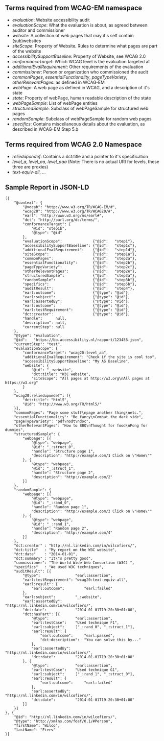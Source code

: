## Terms required from WCAG-EM namespace

- *evaluation*: Website accessibility audit
- *evaluationScope*: What the evaluation is about, as agreed between auditor and commissioner
- *website*: A collection of web pages that may it's self contain (sub)websites
- *siteScope*: Property of Website. Rules to determine what pages are part of the website
- *accessibilitySupportBaseline*: Property of Website, see WCAG 2.0
- *conformanceTarget*: Which WCAG level is the evaluation targeted at
- *additionalEvalRequirement*: Other requirements of the evaluation
- *commissioner*: Person or organization who commissioned the audit
- *commonPages*, *essentialFunctionality*, *pageTypeVariety*, *otherRelevantPages*: as defined in WCAG-EM
- *webPage*: A web page as defined in WCAG, and a description of it's state
- *state*: Property of webPage, human readable description of the state
- *webPageSample*: List of webPage entities
- *structuredSample*: Subclass of webPageSample for structured web pages
- *randomSample*: Subclass of webPageSample for random web pages
- *specifics*: Contains miscellaneous details about the evaluation, as described in WCAG-EM Step 5.b
 
## Terms required from WCAG 2.0 Namespace

- *reliedupondef*: Contains a dct:title and a pointer to it's specification
- *level_a*, *level_aa*, *level_aaa* (Note: There is no actual URI for levels, these three are proxies)
- *text-equiv-all*, ...


## Sample Report in JSON-LD

    [{
        "@context": {
            "@vocab": "http://www.w3.org/TR/WCAG-EM/#",
            "wcag20": "http://www.w3.org/TR/WCAG20/#",
            "earl": "http://www.w3.org/ns/earl#",
            "dct": "http://purl.org/dc/terms/",
            "conformanceTarget": {
                "@id": "step1b",
                "@type": "@id"
            },
            "evaluationScope":              {"@id":   "step1"},
            "accessibilitySupportBaseline": {"@id":   "step1c"},
            "additionalEvalRequirement":    {"@id":   "step1d"},
            "siteScope":                    {"@id":   "step1a"},
            "commonPages":                  {"@id":   "step2a"},
            "essentialFunctionality":       {"@id":   "step2b"},
            "pageTypeVariety":              {"@id":   "step2c"},
            "otherRelevantPages":           {"@id":   "step2e"},
            "structuredSample":             {"@id":   "step3a"},
            "randomSample":                 {"@id":   "step3b"},
            "specifics":                    {"@id":   "step5b"},
            "auditResult":                  {"@id":   "step4"},
            "earl:outcome":                 {"@type": "@id"},
            "earl:subject":                 {"@type": "@id"},
            "earl:assertedBy":              {"@type": "@id"},
            "earl:outcome":                 {"@type": "@id"},
            "earl:testRequirement":         {"@type": "@id"},
            "dct:creator":                  {"@type": "@id"},
            "handle":      null,
            "description": null,
            "currentStep": null
        },
        "@type": "evaluation",
        "@id":   "https://bo.accessibility.nl/rapport/123456.json",
        "currentStep": "test",
        "evaluationScope": {
            "conformanceTarget": "wcag20:level_aa",
            "additionalEvalRequirement": "Check if the site is cool too",
            "accessibilitySupportBaseline": "My AS Baseline",
            "website": {
                "@id": "_:website",
                "dct:title": "W3C website",
                "siteScope": "All pages at http://w3.org\nAll pages at https://w3.org"
            }
        },
        "wcag20:reliedupondef": [{
            "dct:title": "html5",
            "@id": "http://www.w3.org/TR/html5/"
        }],
        "commonPages": "Page some stuff\npage another thing\netc.",
        "essentialFunctionality": "Be fancy\nCombat the dark side",
        "pageTypeVariety": "pdf\nodt\ndoc",
        "otherRelevantPages": "How to BBQ\nThought for food\nPong for dummies",
        "structuredSample": {
            "webpage": [{
                "@type": "webpage",
                "@id": "_:struct_0",
                "handle": "Structure page 1",
                "description": "http://example.com/1 Click on \"Home\""
            }, {
                "@type": "webpage",
                "@id": "_:struct_1",
                "handle": "Structure page 2",
                "description": "http://example.com/2"
            }]
        },
        "randomSample": {
            "webpage": [{
                "@type": "webpage",
                "@id": "_:rand_0",
                "handle": "Random page 1",
                "description": "http://example.com/3 Click on \"Home\""
            }, {
                "@type": "webpage",
                "@id": "_:rand_1",
                "handle": "Random page 2",
                "description": "http://example.com/4"
            }]
        },
        "dct:creator" : "http://nl.linkedin.com/in/wilcofiers/",
        "dct:title"   : "My report on the W3C website",
        "dct:date"    : "2014-01-01",
        "dct:summary" : "It\"s pretty good",
        "commissioner": "The World Wide Web Consortium (W3C) ",
        "specifics"   : "We used W3C techniques",
        "auditResult": [{
            "@type":                "earl:assertion",
            "earl:testRequirement": "wcag20:text-equiv-all",
            "earl:result": {
                "earl:outcome":         "earl:failed"
            },
            "earl:subject":         "_:website",
            "earl:assertedBy":      "http://nl.linkedin.com/in/wilcofiers/",
            "dct:date":             "2014-01-01T19:20:30+01:00",
            "dct:hasPart": [{
                "@type":            "earl:assertion",
                "earl:testCase":    "Used technique F1",
                "earl:subject":     ["_:rand_0", "_:struct_1"],
                "earl:result": {
                    "earl:outcome":     "earl:passed",
                    "dct:description":  "You can solve this by..."
                },
                "earl:assertedBy":  "http://nl.linkedin.com/in/wilcofiers/",
                "dct:date":         "2014-01-01T19:20:30+01:00"
            }, {
                "@type":            "earl:assertion",
                "earl:testCase":    "Used technique G1",
                "earl:subject":     ["_:rand_1", "_:struct_0"],
                "earl:result": {
                    "earl:outcome":     "earl:failed"
                },
                "earl:assertedBy":  "http://nl.linkedin.com/in/wilcofiers/",
                "dct:date":         "2014-01-01T19:20:30+01:00"
            }]
        }]
    }, {
        "@id": "http://nl.linkedin.com/in/wilcofiers/",
        "@type": "http://xmlns.com/foaf/0.1/#Person",
        "firstName": "Wilco",
        "lastName": "Fiers"
    }]